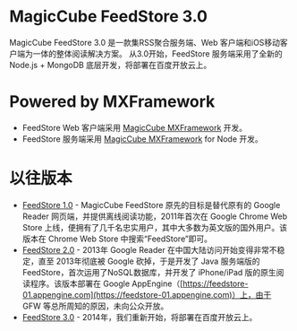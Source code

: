 # MagicCube FeedStore 3.0
MagicCube FeedStore 3.0 是一款集RSS聚合服务端、Web 客户端和iOS移动客户端为一体的整体阅读解决方案。
从3.0开始，FeedStore 服务端采用了全新的 Node.js + MongoDB 底层开发，将部署在百度开放云上。

# Powered by MXFramework
* FeedStore Web 客户端采用 [MagicCube MXFramework](https://github.com/MagicCube/mxframework-core) 开发。
* FeedStore 服务端采用 [MagicCube MXFramework](https://github.com/MagicCube/mxframework-node) for Node 开发。

# 以往版本
* [FeedStore 1.0](https://github.com/MagicCube/Former_FeedStore) - MagicCube FeedStore 原先的目标是替代原有的 Google Reader 网页端，并提供离线阅读功能，2011年首次在 Google Chrome Web Store 上线，便拥有了几千名忠实用户，其中大多数为英文版的国外用户。该版本在 Chrome Web Store 中搜索“FeedStore”即可。
* [FeedStore 2.0](https://github.com/MagicCube/FeedStore) - 2013年 Google Reader 在中国大陆访问开始变得非常不稳定，直至 2013年彻底被 Google 砍掉，于是开发了 Java 服务端版的 FeedStore，首次运用了NoSQL数据库，并开发了 iPhone/iPad 版的原生阅读程序。该版本部署在 Google AppEngine（[https://feedstore-01.appengine.com](https://feedstore-01.appengine.com)）上，由于 GFW 等总所周知的原因，未向公众开放。
* [FeedStore 3.0](https://github.com/MagicCube/FeedStore-3.0) - 2014年，我们重新开始，将部署在百度开放云上。
